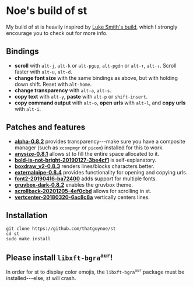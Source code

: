 # Noe's build of st

My build of st is heavily inspired by [Luke Smith's build](https://github.com/LukeSmithxyz/st), which I strongly encourage you to check out for more info.

## Bindings

* **scroll** with `alt-j`, `alt-k` or `alt-pgup`, `alt-pgdn` or `alt-↑`, `alt-↓`. Scroll faster with `alt-u`, `alt-d`.
* **change font size** with the same bindings as above, but with holding down shift. Reset with `alt-home`.
* **change transparency** with `alt-a`, `alt-s`.
* **copy text** with `alt-y`, **paste** with `alt-p` or `shift-insert`.
* **copy command output** with `alt-o`, **open urls** with `alt-l`, and **copy urls** with `alt-i`.

## Patches and features

* [**alpha-0.8.2**](https://st.suckless.org/patches/alpha/st-alpha-0.8.2.diff) provides transparency---make sure you have a composite manager (such as `xcompmgr` or `picom`) installed for this to work.
* [**anysize-0.8.1**](https://st.suckless.org/patches/anysize/st-anysize-0.8.1.diff) allows st to fill the entire space allocated to it.
* [**bold-is-not-bright-20190127-3be4cf1**](https://st.suckless.org/patches/bold-is-not-bright/st-bold-is-not-bright-20190127-3be4cf1.diff) is self-explanatory.
* [**boxdraw_v2-0.8.3**](https://st.suckless.org/patches/boxdraw/st-boxdraw_v2-0.8.3.diff) renders lines/blocks characters better.
* [**externalpipe-0.8.4**](https://st.suckless.org/patches/externalpipe/st-externalpipe-0.8.4.diff) provides functionality for opening and copying urls.
* [**font2-20190416-ba72400**](https://st.suckless.org/patches/font2/st-font2-20190416-ba72400.diff) adds support for multiple fonts.
* [**gruvbox-dark-0.8.2**](https://st.suckless.org/patches/gruvbox/st-gruvbox-dark-0.8.2.diff) enables the gruvbox theme.
* [**scrollback-20201205-4ef0cbd**](https://st.suckless.org/patches/scrollback/st-scrollback-20201205-4ef0cbd.diff) allows for scrolling in st.
* [**vertcenter-20180320-6ac8c8a**](https://st.suckless.org/patches/vertcenter/st-vertcenter-20180320-6ac8c8a.diff) vertically centers lines.

## Installation

```
git clone https://github.com/thatguynoe/st
cd st
sudo make install
```

## Please install `libxft-bgra`<sup>`aur`</sup>!

In order for st to display color emojis, the `libxft-bgra`<sup>`aur`</sup> package must be installed---else, st will crash.
